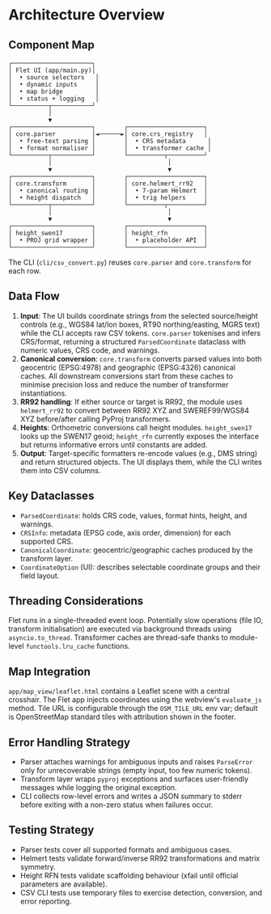# Architecture Overview

## Component Map

```
┌──────────────────────┐
│ Flet UI (app/main.py)│
│  • source selectors   │
│  • dynamic inputs     │
│  • map bridge         │
│  • status + logging   │
└──────────┬───────────┘
           │
           ▼
┌──────────────────────┐        ┌─────────────────────┐
│ core.parser          │◄──────►│ core.crs_registry   │
│  • free-text parsing │        │  • CRS metadata      │
│  • format normaliser │        │  • transformer cache │
└──────────┬───────────┘        └──────────┬──────────┘
           │                                │
           ▼                                ▼
┌──────────────────────┐        ┌─────────────────────┐
│ core.transform       │        │ core.helmert_rr92   │
│  • canonical routing │        │  • 7-param Helmert  │
│  • height dispatch   │        │  • trig helpers     │
└──────────┬───────────┘        └──────────┬──────────┘
           │                                │
           ▼                                ▼
┌──────────────────────┐        ┌─────────────────────┐
│ height_swen17        │        │ height_rfn          │
│  • PROJ grid wrapper │        │  • placeholder API  │
└──────────────────────┘        └─────────────────────┘
```

The CLI (`cli/csv_convert.py`) reuses `core.parser` and `core.transform` for each row.

## Data Flow
1. **Input**: The UI builds coordinate strings from the selected source/height controls
   (e.g., WGS84 lat/lon boxes, RT90 northing/easting, MGRS text) while the CLI accepts
   raw CSV tokens. `core.parser` tokenises and infers CRS/format, returning a structured
   `ParsedCoordinate` dataclass with numeric values, CRS code, and warnings.
2. **Canonical conversion**: `core.transform` converts parsed values into both
   geocentric (EPSG:4978) and geographic (EPSG:4326) canonical caches. All downstream
   conversions start from these caches to minimise precision loss and reduce the
   number of transformer instantiations.
3. **RR92 handling**: If either source or target is RR92, the module uses
   `helmert_rr92` to convert between RR92 XYZ and SWEREF99/WGS84 XYZ before/after
   calling PyProj transformers.
4. **Heights**: Orthometric conversions call height modules. `height_swen17` looks up
   the SWEN17 geoid; `height_rfn` currently exposes the interface but returns
   informative errors until constants are added.
5. **Output**: Target-specific formatters re-encode values (e.g., DMS string) and
   return structured objects. The UI displays them, while the CLI writes them into
   CSV columns.

## Key Dataclasses
- `ParsedCoordinate`: holds CRS code, values, format hints, height, and warnings.
- `CRSInfo`: metadata (EPSG code, axis order, dimension) for each supported CRS.
- `CanonicalCoordinate`: geocentric/geographic caches produced by the transform layer.
- `CoordinateOption` (UI): describes selectable coordinate groups and their field layout.

## Threading Considerations
Flet runs in a single-threaded event loop. Potentially slow operations (file IO,
transform initialisation) are executed via background threads using
`asyncio.to_thread`. Transformer caches are thread-safe thanks to module-level
`functools.lru_cache` functions.

## Map Integration
`app/map_view/leaflet.html` contains a Leaflet scene with a central crosshair. The
Flet app injects coordinates using the webview's `evaluate_js` method. Tile URL is
configurable through the `OSM_TILE_URL` env var; default is OpenStreetMap standard
tiles with attribution shown in the footer.

## Error Handling Strategy
- Parser attaches warnings for ambiguous inputs and raises `ParseError` only for
  unrecoverable strings (empty input, too few numeric tokens).
- Transform layer wraps `pyproj` exceptions and surfaces user-friendly messages while
  logging the original exception.
- CLI collects row-level errors and writes a JSON summary to stderr before exiting with
  a non-zero status when failures occur.

## Testing Strategy
- Parser tests cover all supported formats and ambiguous cases.
- Helmert tests validate forward/inverse RR92 transformations and matrix symmetry.
- Height RFN tests validate scaffolding behaviour (xfail until official parameters are available).
- CSV CLI tests use temporary files to exercise detection, conversion, and error
  reporting.
